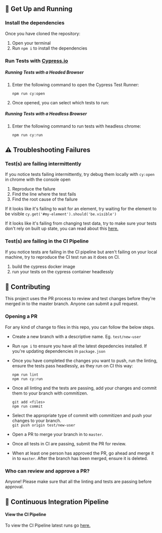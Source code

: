 ## 🚀 Get Up and Running


### Install the dependencies

Once you have cloned the repository:

1. Open your terminal
2. Run `npm i` to install the dependencies

### Run Tests with [Cypress.io](https://docs.cypress.io/)

##### Running Tests with a Headed Browser
1. Enter the following command to open the Cypress Test Runner:

   `npm run cy:open`

2. Once opened, you can select which tests to run:

##### Running Tests with a Headless Browser
1. Enter the following command to run tests with headless chrome:

   `npm run cy:run`

## ⚠️ Troubleshooting Failures

### Test(s) are failing intermittently

If you notice tests failing intermittently, try debug them locally with `cy:open` in chrome with the console open

1. Reproduce the failure
2. Find the line where the test fails
3. Find the root cause of the failure

If it looks like it's failing to wait for an element, try waiting for the element to be visible `cy.get('#my-element').should('be.visible')`

If it looks like it's failing from changing test data, try to make sure your tests don't rely on built up state, you can read about this [here.](https://docs.cypress.io/guides/references/best-practices.html#Having-tests-rely-on-the-state-of-previous-tests)

### Test(s) are failing in the CI Pipeline
If you notice tests are failing in the CI pipeline but aren't failing on your local machine, try to reproduce the CI test run as it does on CI.

1. build the cypress docker image
2. run your tests on the cypress container headlessly

## 🤝 Contributing

This project uses the PR process to review and test changes before they're merged in to the master branch. Anyone can submit a pull request.

### Opening a PR

For any kind of change to files in this repo, you can follow the below steps.

- Create a new branch with a descriptive name. Eg. `test/new-user`

- Run `npm i` to ensure you have all the latest depedencies installed. If you're updating dependencies in `package.json`

- Once you have completed the changes you want to push, run the linting, ensure the tests pass headlessly, as they run on CI this way:

  `npm run lint`  
  `npm run cy:run`

- Once all linting and the tests are passing, add your changes and commit them to your branch with commitizen.

  `git add <files>`  
  `npm run commit`

- Select the appropriate type of commit with commitizen and push your changes to your branch.  
  `git push origin test/new-user`

- Open a PR to merge your branch in to `master`.

- Once all tests in CI are passing, submit the PR for review.

- When at least one person has approved the PR, go ahead and merge it in to `master`. After the branch has been merged, ensure it is deleted.

### Who can review and approve a PR?

Anyone! Please make sure that all the linting and tests are passing before approval.


## 🚢 Continuous Integration Pipeline


#### View the CI Pipeline

To view the CI Pipeline latest runs go [here.](https://github.com/joshpzero/cypress-scaffold)
